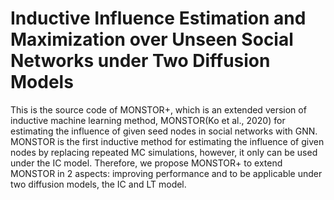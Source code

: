 # Inductive Influence Estimation and Maximization over Unseen Social Networks under Two Diffusion Models
This is the source code of MONSTOR+, which is an extended version of inductive machine learning method, MONSTOR(Ko et al., 2020) for estimating the influence of given seed nodes in social networks with GNN.
MONSTOR is the first inductive method for estimating the influence of given nodes by replacing repeated MC simulations, however, it only can be used under the IC model.
Therefore, we propose MONSTOR+ to extend MONSTOR in 2 aspects: improving performance and to be applicable under two diffusion models, the IC and LT model.
